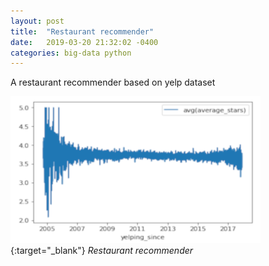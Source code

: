```yaml
---
layout: post
title:  "Restaurant recommender"
date:   2019-03-20 21:32:02 -0400
categories: big-data python
---
```

A restaurant recommender based on yelp dataset

[![Image](/images/restau.png)](https://github.com/sha-kil/Restaurant-Recommender){:target="_blank"}
*Restaurant recommender*